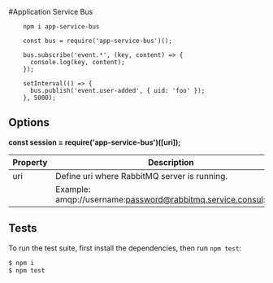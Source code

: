 #Application Service Bus

```
    npm i app-service-bus
```


```
    const bus = require('app-service-bus')();
    
    bus.subscribe('event.*', (key, content) => {
      console.log(key, content);
    });
    
    setInterval(() => {
      bus.publish('event.user-added', { uid: 'foo' });
    }, 5000);
```

## Options

**const session = require('app-service-bus')([uri]);**

| Property | Description                                                               | Default            |
|----------|---------------------------------------------------------------------------|--------------------|
| uri      | Define uri where RabbitMQ server is running.                              | "amqp://localhost" |   
|          | Example: amqp://username:password@rabbitmq.service.consul:5672            |                    |   

## Tests
To run the test suite, first install the dependencies, then run `npm test`:

```bash
$ npm i
$ npm test
```